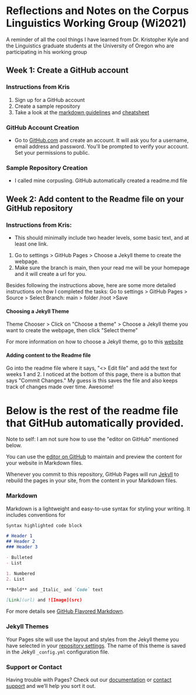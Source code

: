 # Reflections and Notes on the Corpus Linguistics Working Group (Wi2021)

A reminder of all the cool things I have learned from Dr. Kristopher Kyle and the Linguistics graduate students at the University of Oregon who are participating in his working group

## Week 1: Create a GitHub account
### Instructions from Kris
1. Sign up for a GitHub account
2. Create a sample repository
3. Take a look at the [markdown guidelines](https://www.markdownguide.org/getting-started/) and [cheatsheet](https://www.markdownguide.org/cheat-sheet/) 

### GitHub Account Creation 
- Go to [GitHub.com](github.com) and create an account. It will ask you for a username, email address and password. You'll be prompted to verify your account. Set your permissions to public.
### Sample Repository Creation
- I called mine corpusling. GitHub automatically created a readme.md file

## Week 2: Add content to the Readme file on your GitHub repository
### Instructions from Kris: 
- This should minimally include two header levels, some basic text, and at least one link. 
1. Go to settings > GitHub Pages > Choose a Jekyll theme to create the webpage. 
2. Make sure the branch is main, then your read me will be your homepage and it will create a url for you.

Besides following the instructions above, here are some more detailed instructions on how I completed the tasks:
Go to settings > GitHub Pages > Source > Select Branch: main > folder /root >Save 

#### Choosing a Jekyll Theme
Theme Chooser > Click on "Choose a theme" > Choose a Jekyll theme you want to create the webpage, then click "Select theme"

For more information on how to choose a Jekyll theme, go to this [website](https://docs.github.com/en/github/working-with-github-pages/adding-a-theme-to-your-github-pages-site-with-the-theme-chooser)
#### Adding content to the Readme file
Go into the readme file where it says, "<> Edit file" and add the text for weeks 1 and 2. 
I noticed at the bottom of this page, there is a button that says "Commit Changes." My guess is this saves the file and also keeps track of changes made over time. Awesome! 







# Below is the rest of the readme file that GitHub automatically provided. 
Note to self: I am not sure how to use the "editor on GitHub" mentioned below.


You can use the [editor on GitHub](https://github.com/sabinerici/corpusling/edit/main/README.md) to maintain and preview the content for your website in Markdown files.

Whenever you commit to this repository, GitHub Pages will run [Jekyll](https://jekyllrb.com/) to rebuild the pages in your site, from the content in your Markdown files.

### Markdown

Markdown is a lightweight and easy-to-use syntax for styling your writing. It includes conventions for

```markdown
Syntax highlighted code block

# Header 1
## Header 2
### Header 3

- Bulleted
- List

1. Numbered
2. List

**Bold** and _Italic_ and `Code` text

[Link](url) and ![Image](src)
```

For more details see [GitHub Flavored Markdown](https://guides.github.com/features/mastering-markdown/).

### Jekyll Themes

Your Pages site will use the layout and styles from the Jekyll theme you have selected in your [repository settings](https://github.com/sabinerici/corpusling/settings). The name of this theme is saved in the Jekyll `_config.yml` configuration file.

### Support or Contact

Having trouble with Pages? Check out our [documentation](https://docs.github.com/categories/github-pages-basics/) or [contact support](https://support.github.com/contact) and we’ll help you sort it out.
